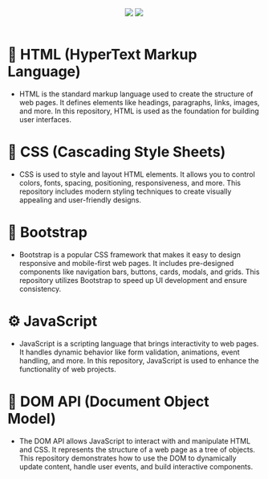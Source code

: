<div align="center">
    <img src="https://skillicons.dev/icons?i=react,bootstrap,mui,html,css,vscode,github,figma,tailwind,git,r" />
    <img src="https://skillicons.dev/icons?i=nodejs,python,javascript,typescript,express,firebase,mongodb,c,java,nextjs,mysql,flask" /><br>
</div>

</br>

# 🧱 HTML (HyperText Markup Language)
- HTML is the standard markup language used to create the structure of web pages. It defines elements like headings, paragraphs, links, images, and more. In this repository, HTML is used as the foundation for building user interfaces.

# 🎨 CSS (Cascading Style Sheets)
- CSS is used to style and layout HTML elements. It allows you to control colors, fonts, spacing, positioning, responsiveness, and more. This repository includes modern styling techniques to create visually appealing and user-friendly designs.

# 🎀 Bootstrap
- Bootstrap is a popular CSS framework that makes it easy to design responsive and mobile-first web pages. It includes pre-designed components like navigation bars, buttons, cards, modals, and grids. This repository utilizes Bootstrap to speed up UI development and ensure consistency.

# ⚙️ JavaScript
- JavaScript is a scripting language that brings interactivity to web pages. It handles dynamic behavior like form validation, animations, event handling, and more. In this repository, JavaScript is used to enhance the functionality of web projects.

# 🌳 DOM API (Document Object Model)
- The DOM API allows JavaScript to interact with and manipulate HTML and CSS. It represents the structure of a web page as a tree of objects. This repository demonstrates how to use the DOM to dynamically update content, handle user events, and build interactive components.
